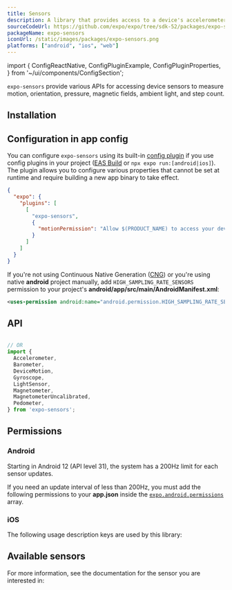 ```yaml
---
title: Sensors
description: A library that provides access to a device's accelerometer, barometer, motion, gyroscope, light, magnetometer, and pedometer.
sourceCodeUrl: https://github.com/expo/expo/tree/sdk-52/packages/expo-sensors
packageName: expo-sensors
iconUrl: /static/images/packages/expo-sensors.png
platforms: ["android", "ios", "web"]
---
```


import {
  ConfigReactNative,
  ConfigPluginExample,
  ConfigPluginProperties,
} from '~/ui/components/ConfigSection';

`expo-sensors` provide various APIs for accessing device sensors to measure motion, orientation, pressure, magnetic fields, ambient light, and step count.

## Installation

## Configuration in app config

You can configure `expo-sensors` using its built-in [config plugin](/config-plugins/introduction/) if you use config plugins in your project ([EAS Build](/build/introduction) or `npx expo run:[android|ios]`). The plugin allows you to configure various properties that cannot be set at runtime and require building a new app binary to take effect.

```json app.json
{
  "expo": {
    "plugins": [
      [
        "expo-sensors",
        {
          "motionPermission": "Allow $(PRODUCT_NAME) to access your device motion"
        }
      ]
    ]
  }
}
```

If you're not using Continuous Native Generation ([CNG](/workflow/continuous-native-generation/)) or you're using native **android** project manually, add `HIGH_SAMPLING_RATE_SENSORS` permission to your project's **android/app/src/main/AndroidManifest.xml**:

```xml
<uses-permission android:name="android.permission.HIGH_SAMPLING_RATE_SENSORS" />
```

## API

```js

// OR
import {
  Accelerometer,
  Barometer,
  DeviceMotion,
  Gyroscope,
  LightSensor,
  Magnetometer,
  MagnetometerUncalibrated,
  Pedometer,
} from 'expo-sensors';
```

## Permissions

### Android

Starting in Android 12 (API level 31), the system has a 200Hz limit for each sensor updates.

If you need an update interval of less than 200Hz, you must add the following permissions to your **app.json** inside the [`expo.android.permissions`](../config/app/#permissions) array.

### iOS

The following usage description keys are used by this library:

## Available sensors

For more information, see the documentation for the sensor you are interested in:
